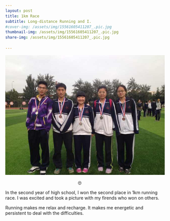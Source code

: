 ```yaml
---
layout: post
title: 1km Race
subtitle: Long-distance Running and I.
#cover-img: /assets/img/15561605411207_.pic.jpg
thumbnail-img: /assets/img/15561605411207_.pic.jpg
share-img: /assets/img/15561605411207_.pic.jpg

---
```


![Crepe](/assets/img/15561605411207_.pic.jpg)

                                    😍  

In the second year of high school, I won the second place in 1km running race. I was excited and took a picture with my firends who won on others.

Running makes me relax and recharge. It makes me energetic and persistent to deal with the difficulties.
